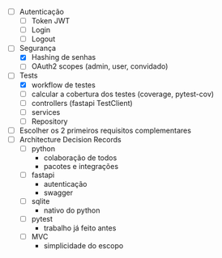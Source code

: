 - [ ] Autenticação
  - [ ] Token JWT
  - [ ] Login
  - [ ] Logout
- [ ] Segurança
  - [X] Hashing de senhas
  - [ ] OAuth2 scopes (admin, user, convidado)
- [ ] Tests
  - [X] workflow de testes
  - [ ] calcular a cobertura dos testes (coverage, pytest-cov)     
  - [ ] controllers (fastapi TestClient)
  - [ ] services 
  - [ ] Repository
- [ ] Escolher os 2 primeiros requisitos complementares
- [ ] Architecture Decision Records
  - [ ] python
    - colaboração de todos
    - pacotes e integrações
  - [ ] fastapi
    - autenticação
    - swagger
  - [ ] sqlite
    - nativo do python
  - [ ] pytest
    - trabalho já feito antes
  - [ ] MVC
    - simplicidade do escopo
